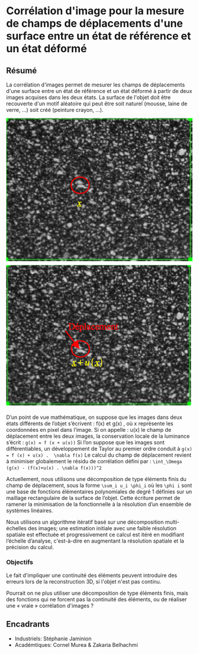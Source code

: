 Corrélation d'image pour la mesure de champs de déplacements d'une surface entre un état de référence et un état déformé
========================================================================================================================

Résumé
------

La corrélation d'images permet de mesurer les champs de déplacements d'une
surface entre un état de référence et un état déformé à partir de deux images
acquises dans les deux états. La surface de l'objet doit être recouverte d'un
motif aléatoire qui peut être soit naturel (mousse, laine de verre, ...) soit
créé (peinture crayon, ...).

![Image1](/Images/holo3-1-img1.png) ![Image2](/Images/holo3-1-img2.png)

D’un point de vue mathématique, on suppose que les images dans deux états
différents de l’objet s’écrivent : f(x) et g(x) , où x représente les
coordonnées en pixel dans l’image.  Si on appelle : u(x) le champ de
déplacement entre les deux images, la conservation locale de la luminance
s’écrit :
`
g(x) = f (x + u(x))
`
Si l’on suppose que les images sont différentiables, un développement de Taylor au premier
ordre conduit à
`
g(x) = f (x) + u(x) .  \nabla f(x)
`
Le calcul du champ de déplacement revient à minimiser globalement le résidu de corrélation
défini par :
`
\int_\Omega (g(x) - (f(x)+u(x) . \nabla f(x)))^2
`


Actuellement, nous utilisons une décomposition de type éléments finis du champ
de déplacement, sous la forme `\sum_i u_i \phi_i` où les `\phi i` sont une
base de fonctions élémentaires polynomiales de degré 1 définies sur un
maillage rectangulaire de la surface de l’objet. Cette écriture permet de
ramener la minimisation de la fonctionnelle à la résolution d’un ensemble de
systèmes linéaires.

Nous utilisons un algorithme itératif basé sur une décomposition multi-échelles des images;
une estimation initiale avec une faible résolution spatiale est effectuée et progressivement ce
calcul est itéré en modifiant l’échelle d’analyse, c'est-à-dire en augmentant la résolution
spatiale et la précision du calcul.

### Objectifs

Le fait d'impliquer une continuité des éléments peuvent introduire des erreurs lors de la
reconstruction 3D, si l'objet n'est pas continu.

Pourrait on ne plus utiliser une décomposition de type éléments finis, mais
des fonctions qui ne forcent pas la continuité des éléments, ou de réaliser
une « vraie » corrélation d'images ?

Encadrants
----------

 - Industriels: Stéphanie Jaminion
 - Académtiques: Cornel Murea & Zakaria Belhachmi
